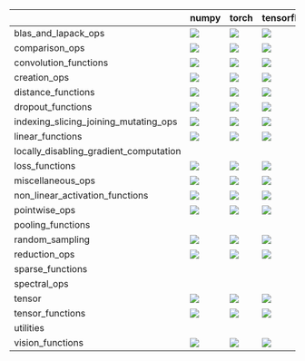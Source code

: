 |                                        | numpy                                                                                                                                                                  | torch                                                                                                                                                                  | tensorflow                                                                                                                                                             | jax                                                                                                                                                                    |
|:---------------------------------------|:-----------------------------------------------------------------------------------------------------------------------------------------------------------------------|:-----------------------------------------------------------------------------------------------------------------------------------------------------------------------|:-----------------------------------------------------------------------------------------------------------------------------------------------------------------------|:-----------------------------------------------------------------------------------------------------------------------------------------------------------------------|
| blas_and_lapack_ops                    | <a href="https://github.com/unifyai/ivy/actions/runs/3467605049" rel="noopener noreferrer" target="_blank"><img src=https://img.shields.io/badge/-failure-red></a>     | <a href="https://github.com/unifyai/ivy/actions/runs/3467605049" rel="noopener noreferrer" target="_blank"><img src=https://img.shields.io/badge/-failure-red></a>     | <a href="https://github.com/unifyai/ivy/actions/runs/3467605049" rel="noopener noreferrer" target="_blank"><img src=https://img.shields.io/badge/-failure-red></a>     | <a href="https://github.com/unifyai/ivy/actions/runs/3467605049" rel="noopener noreferrer" target="_blank"><img src=https://img.shields.io/badge/-failure-red></a>     |
| comparison_ops                         | <a href="https://github.com/unifyai/ivy/actions/runs/3467605049" rel="noopener noreferrer" target="_blank"><img src=https://img.shields.io/badge/-failure-red></a>     | <a href="https://github.com/unifyai/ivy/actions/runs/3467605049" rel="noopener noreferrer" target="_blank"><img src=https://img.shields.io/badge/-failure-red></a>     | <a href="https://github.com/unifyai/ivy/actions/runs/3467605049" rel="noopener noreferrer" target="_blank"><img src=https://img.shields.io/badge/-failure-red></a>     | <a href="https://github.com/unifyai/ivy/actions/runs/3467605049" rel="noopener noreferrer" target="_blank"><img src=https://img.shields.io/badge/-failure-red></a>     |
| convolution_functions                  | <a href="https://github.com/unifyai/ivy/actions/runs/3467605049" rel="noopener noreferrer" target="_blank"><img src=https://img.shields.io/badge/-failure-red></a>     | <a href="https://github.com/unifyai/ivy/actions/runs/3467605049" rel="noopener noreferrer" target="_blank"><img src=https://img.shields.io/badge/-failure-red></a>     | <a href="https://github.com/unifyai/ivy/actions/runs/3467605049" rel="noopener noreferrer" target="_blank"><img src=https://img.shields.io/badge/-failure-red></a>     | <a href="https://github.com/unifyai/ivy/actions/runs/3467605049" rel="noopener noreferrer" target="_blank"><img src=https://img.shields.io/badge/-failure-red></a>     |
| creation_ops                           | <a href="https://github.com/unifyai/ivy/actions/runs/3467605049" rel="noopener noreferrer" target="_blank"><img src=https://img.shields.io/badge/-failure-red></a>     | <a href="https://github.com/unifyai/ivy/actions/runs/3467605049" rel="noopener noreferrer" target="_blank"><img src=https://img.shields.io/badge/-failure-red></a>     | <a href="https://github.com/unifyai/ivy/actions/runs/3467605049" rel="noopener noreferrer" target="_blank"><img src=https://img.shields.io/badge/-failure-red></a>     | <a href="https://github.com/unifyai/ivy/actions/runs/3467605049" rel="noopener noreferrer" target="_blank"><img src=https://img.shields.io/badge/-failure-red></a>     |
| distance_functions                     | <a href="https://github.com/unifyai/ivy/actions/runs/3482907197" rel="noopener noreferrer" target="_blank"><img src=https://img.shields.io/badge/-success-success></a> | <a href="https://github.com/unifyai/ivy/actions/runs/3482907197" rel="noopener noreferrer" target="_blank"><img src=https://img.shields.io/badge/-success-success></a> | <a href="https://github.com/unifyai/ivy/actions/runs/3482907197" rel="noopener noreferrer" target="_blank"><img src=https://img.shields.io/badge/-success-success></a> | <a href="https://github.com/unifyai/ivy/actions/runs/3482907197" rel="noopener noreferrer" target="_blank"><img src=https://img.shields.io/badge/-success-success></a> |
| dropout_functions                      | <a href="https://github.com/unifyai/ivy/actions/runs/3467605049" rel="noopener noreferrer" target="_blank"><img src=https://img.shields.io/badge/-success-success></a> | <a href="https://github.com/unifyai/ivy/actions/runs/3467605049" rel="noopener noreferrer" target="_blank"><img src=https://img.shields.io/badge/-failure-red></a>     | <a href="https://github.com/unifyai/ivy/actions/runs/3467605049" rel="noopener noreferrer" target="_blank"><img src=https://img.shields.io/badge/-success-success></a> | <a href="https://github.com/unifyai/ivy/actions/runs/3467605049" rel="noopener noreferrer" target="_blank"><img src=https://img.shields.io/badge/-failure-red></a>     |
| indexing_slicing_joining_mutating_ops  | <a href="https://github.com/unifyai/ivy/actions/runs/3472288787" rel="noopener noreferrer" target="_blank"><img src=https://img.shields.io/badge/-success-success></a> | <a href="https://github.com/unifyai/ivy/actions/runs/3472288787" rel="noopener noreferrer" target="_blank"><img src=https://img.shields.io/badge/-success-success></a> | <a href="https://github.com/unifyai/ivy/actions/runs/3472288787" rel="noopener noreferrer" target="_blank"><img src=https://img.shields.io/badge/-success-success></a> | <a href="https://github.com/unifyai/ivy/actions/runs/3472288787" rel="noopener noreferrer" target="_blank"><img src=https://img.shields.io/badge/-success-success></a> |
| linear_functions                       | <a href="https://github.com/unifyai/ivy/actions/runs/3467605049" rel="noopener noreferrer" target="_blank"><img src=https://img.shields.io/badge/-success-success></a> | <a href="https://github.com/unifyai/ivy/actions/runs/3467605049" rel="noopener noreferrer" target="_blank"><img src=https://img.shields.io/badge/-success-success></a> | <a href="https://github.com/unifyai/ivy/actions/runs/3467605049" rel="noopener noreferrer" target="_blank"><img src=https://img.shields.io/badge/-success-success></a> | <a href="https://github.com/unifyai/ivy/actions/runs/3467605049" rel="noopener noreferrer" target="_blank"><img src=https://img.shields.io/badge/-success-success></a> |
| locally_disabling_gradient_computation |                                                                                                                                                                        |                                                                                                                                                                        |                                                                                                                                                                        |                                                                                                                                                                        |
| loss_functions                         | <a href="https://github.com/unifyai/ivy/actions/runs/3467605049" rel="noopener noreferrer" target="_blank"><img src=https://img.shields.io/badge/-failure-red></a>     | <a href="https://github.com/unifyai/ivy/actions/runs/3467605049" rel="noopener noreferrer" target="_blank"><img src=https://img.shields.io/badge/-failure-red></a>     | <a href="https://github.com/unifyai/ivy/actions/runs/3467605049" rel="noopener noreferrer" target="_blank"><img src=https://img.shields.io/badge/-failure-red></a>     | <a href="https://github.com/unifyai/ivy/actions/runs/3467605049" rel="noopener noreferrer" target="_blank"><img src=https://img.shields.io/badge/-failure-red></a>     |
| miscellaneous_ops                      | <a href="https://github.com/unifyai/ivy/actions/runs/3467605049" rel="noopener noreferrer" target="_blank"><img src=https://img.shields.io/badge/-failure-red></a>     | <a href="https://github.com/unifyai/ivy/actions/runs/3467605049" rel="noopener noreferrer" target="_blank"><img src=https://img.shields.io/badge/-failure-red></a>     | <a href="https://github.com/unifyai/ivy/actions/runs/3467605049" rel="noopener noreferrer" target="_blank"><img src=https://img.shields.io/badge/-failure-red></a>     | <a href="https://github.com/unifyai/ivy/actions/runs/3467605049" rel="noopener noreferrer" target="_blank"><img src=https://img.shields.io/badge/-failure-red></a>     |
| non_linear_activation_functions        | <a href="https://github.com/unifyai/ivy/actions/runs/3467605049" rel="noopener noreferrer" target="_blank"><img src=https://img.shields.io/badge/-failure-red></a>     | <a href="https://github.com/unifyai/ivy/actions/runs/3467605049" rel="noopener noreferrer" target="_blank"><img src=https://img.shields.io/badge/-failure-red></a>     | <a href="https://github.com/unifyai/ivy/actions/runs/3467605049" rel="noopener noreferrer" target="_blank"><img src=https://img.shields.io/badge/-failure-red></a>     | <a href="https://github.com/unifyai/ivy/actions/runs/3467605049" rel="noopener noreferrer" target="_blank"><img src=https://img.shields.io/badge/-failure-red></a>     |
| pointwise_ops                          | <a href="https://github.com/unifyai/ivy/actions/runs/3467605049" rel="noopener noreferrer" target="_blank"><img src=https://img.shields.io/badge/-failure-red></a>     | <a href="https://github.com/unifyai/ivy/actions/runs/3467605049" rel="noopener noreferrer" target="_blank"><img src=https://img.shields.io/badge/-failure-red></a>     | <a href="https://github.com/unifyai/ivy/actions/runs/3467605049" rel="noopener noreferrer" target="_blank"><img src=https://img.shields.io/badge/-failure-red></a>     | <a href="https://github.com/unifyai/ivy/actions/runs/3467605049" rel="noopener noreferrer" target="_blank"><img src=https://img.shields.io/badge/-failure-red></a>     |
| pooling_functions                      |                                                                                                                                                                        |                                                                                                                                                                        |                                                                                                                                                                        |                                                                                                                                                                        |
| random_sampling                        | <a href="https://github.com/unifyai/ivy/actions/runs/3467605049" rel="noopener noreferrer" target="_blank"><img src=https://img.shields.io/badge/-failure-red></a>     | <a href="https://github.com/unifyai/ivy/actions/runs/3467605049" rel="noopener noreferrer" target="_blank"><img src=https://img.shields.io/badge/-failure-red></a>     | <a href="https://github.com/unifyai/ivy/actions/runs/3467605049" rel="noopener noreferrer" target="_blank"><img src=https://img.shields.io/badge/-failure-red></a>     | <a href="https://github.com/unifyai/ivy/actions/runs/3467605049" rel="noopener noreferrer" target="_blank"><img src=https://img.shields.io/badge/-failure-red></a>     |
| reduction_ops                          | <a href="https://github.com/unifyai/ivy/actions/runs/3494629962" rel="noopener noreferrer" target="_blank"><img src=https://img.shields.io/badge/-failure-red></a>     | <a href="https://github.com/unifyai/ivy/actions/runs/3494629962" rel="noopener noreferrer" target="_blank"><img src=https://img.shields.io/badge/-failure-red></a>     | <a href="https://github.com/unifyai/ivy/actions/runs/3494629962" rel="noopener noreferrer" target="_blank"><img src=https://img.shields.io/badge/-failure-red></a>     | <a href="https://github.com/unifyai/ivy/actions/runs/3494629962" rel="noopener noreferrer" target="_blank"><img src=https://img.shields.io/badge/-failure-red></a>     |
| sparse_functions                       |                                                                                                                                                                        |                                                                                                                                                                        |                                                                                                                                                                        |                                                                                                                                                                        |
| spectral_ops                           |                                                                                                                                                                        |                                                                                                                                                                        |                                                                                                                                                                        |                                                                                                                                                                        |
| tensor                                 | <a href="https://github.com/unifyai/ivy/actions/runs/3494629962" rel="noopener noreferrer" target="_blank"><img src=https://img.shields.io/badge/-success-success></a> | <a href="https://github.com/unifyai/ivy/actions/runs/3494629962" rel="noopener noreferrer" target="_blank"><img src=https://img.shields.io/badge/-success-success></a> | <a href="https://github.com/unifyai/ivy/actions/runs/3494629962" rel="noopener noreferrer" target="_blank"><img src=https://img.shields.io/badge/-success-success></a> | <a href="https://github.com/unifyai/ivy/actions/runs/3494629962" rel="noopener noreferrer" target="_blank"><img src=https://img.shields.io/badge/-success-success></a> |
| tensor_functions                       | <a href="https://github.com/unifyai/ivy/actions/runs/3467605049" rel="noopener noreferrer" target="_blank"><img src=https://img.shields.io/badge/-success-success></a> | <a href="https://github.com/unifyai/ivy/actions/runs/3467605049" rel="noopener noreferrer" target="_blank"><img src=https://img.shields.io/badge/-success-success></a> | <a href="https://github.com/unifyai/ivy/actions/runs/3467605049" rel="noopener noreferrer" target="_blank"><img src=https://img.shields.io/badge/-success-success></a> | <a href="https://github.com/unifyai/ivy/actions/runs/3467605049" rel="noopener noreferrer" target="_blank"><img src=https://img.shields.io/badge/-success-success></a> |
| utilities                              |                                                                                                                                                                        |                                                                                                                                                                        |                                                                                                                                                                        |                                                                                                                                                                        |
| vision_functions                       | <a href="https://github.com/unifyai/ivy/actions/runs/3494629962" rel="noopener noreferrer" target="_blank"><img src=https://img.shields.io/badge/-failure-red></a>     | <a href="https://github.com/unifyai/ivy/actions/runs/3494629962" rel="noopener noreferrer" target="_blank"><img src=https://img.shields.io/badge/-failure-red></a>     | <a href="https://github.com/unifyai/ivy/actions/runs/3494629962" rel="noopener noreferrer" target="_blank"><img src=https://img.shields.io/badge/-failure-red></a>     | <a href="https://github.com/unifyai/ivy/actions/runs/3494629962" rel="noopener noreferrer" target="_blank"><img src=https://img.shields.io/badge/-failure-red></a>     |